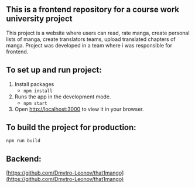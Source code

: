 ## This is a frontend repository for a course work university project

This project is a website where users can read, rate manga, create personal lists of manga, create translators teams, upload translated chapters of manga. Project was developed in a team where i was responsible for frontend.

## To set up and run project:
1. Install packages
   - `npm install`
2. Runs the app in the development mode.
   - `npm start`
3. Open [http://localhost:3000](http://localhost:3000) to view it in your browser.

## To build the project for production:
  `npm run build`

## Backend:
[https://github.com/Dmytro-Leonov/that1mango](https://github.com/Dmytro-Leonov/that1mango)
